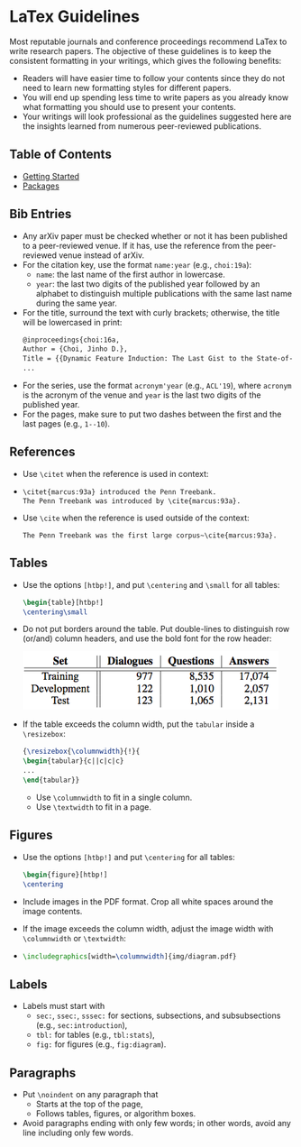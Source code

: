 LaTex Guidelines
=====

Most reputable journals and conference proceedings recommend LaTex to write research papers.
The objective of these guidelines is to keep the consistent formatting in your writings, which gives the following benefits:

* Readers will have easier time to follow your contents since they do not need to learn new formatting styles for different papers.
* You will end up spending less time to write papers as you already know what formatting you should use to present your contents.
* Your writings will look professional as the guidelines suggested here are the insights learned from numerous peer-reviewed publications.

## Table of Contents

* [Getting Started](doc/getting_started.md)
* [Packages](doc/packages.md)



## Bib Entries

* Any arXiv paper must be checked whether or not it has been published to a peer-reviewed venue. If it has, use the reference from the peer-reviewed venue instead of arXiv.
* For the citation key, use the format `name:year` (e.g., `choi:19a`):
  * `name`: the last name of the first author in lowercase.
  * `year`: the last two digits of the published year followed by an alphabet to distinguish multiple publications with the same last name during the same year.
* For the title, surround the text with curly brackets; otherwise, the title will be lowercased in print:
  ```latex
  @inproceedings{choi:16a,
  Author = {Choi, Jinho D.},
  Title = {{Dynamic Feature Induction: The Last Gist to the State-of-the-Art}},
  ...
  ```
* For the series, use the format `acronym'year` (e.g., `ACL'19`), where `acronym` is the acronym of the venue and `year` is the last two digits of the published year.
* For the pages, make sure to put two dashes between the first and the last pages (e.g., `1--10`).

## References

- Use `\citet` when the reference is used in context:

- ```
  \citet{marcus:93a} introduced the Penn Treebank.
  The Penn Treebank was introduced by \cite{marcus:93a}.
  ```

- Use `\cite` when the reference is used outside of the context:

  ```
  The Penn Treebank was the first large corpus~\cite{marcus:93a}.
  ```

## Tables

* Use the options `[htbp!]`, and put `\centering` and `\small` for all tables:
  ```latex
  \begin{table}[htbp!]
  \centering\small
  ```

* Do not put borders around the table. Put double-lines to distinguish row (or/and) column headers, and use the bold font for the row header:

  ![image-20190311150224433](img/latex-table.png)

* If the table exceeds the column width, put the `tabular` inside a `\resizebox`:

  ```latex
  {\resizebox{\columnwidth}{!}{
  \begin{tabular}{c||c|c|c}
  ...
  \end{tabular}}
  ```

  * Use `\columnwidth` to fit in a single column.
  * Use `\textwidth` to fit in a page. 

## Figures

- Use the options `[htbp!]` and put `\centering` for all tables:

  ```latex
  \begin{figure}[htbp!]
  \centering
  ```

- Include images in the PDF format. Crop all white spaces around the image contents.

- If the image exceeds the column width, adjust the image width with `\columnwidth` or `\textwidth`:

- ```latex
  \includegraphics[width=\columnwidth]{img/diagram.pdf}
  ```

## Labels

* Labels must start with
  * `sec:`, `ssec:`, `sssec:` for sections, subsections, and subsubsections (e.g., `sec:introduction`),
  * `tbl:` for tables (e.g., `tbl:stats`),
  * `fig:` for figures (e.g., `fig:diagram`).

## Paragraphs

* Put `\noindent` on any paragraph that
  * Starts at the top of the page,
  * Follows tables, figures, or algorithm boxes.
* Avoid paragraphs ending with only few words; in other words, avoid any line including only few words.

